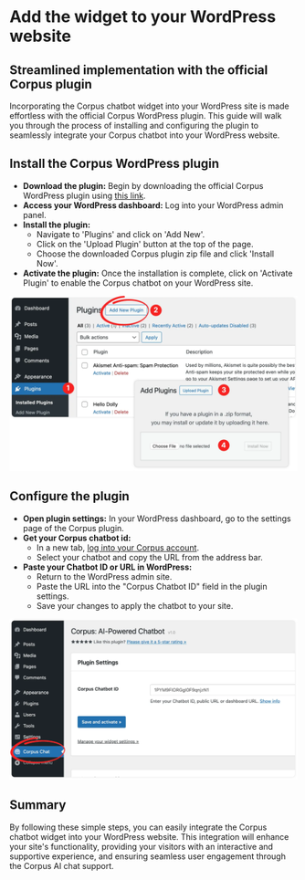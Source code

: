 # Add the widget to your WordPress website
## Streamlined implementation with the official Corpus plugin

Incorporating the Corpus chatbot widget into your WordPress site is made effortless with the official Corpus WordPress plugin. This guide will walk you through the process of installing and configuring the plugin to seamlessly integrate your Corpus chatbot into your WordPress website.

## Install the Corpus WordPress plugin

- **Download the plugin:** Begin by downloading the official Corpus WordPress plugin using [this link](https://corpus.gocdn.io/corpus-chatbot-widget.zip).
- **Access your WordPress dashboard:** Log into your WordPress admin panel.
- **Install the plugin:**
    - Navigate to 'Plugins' and click on 'Add New'.
    - Click on the 'Upload Plugin' button at the top of the page.
    - Choose the downloaded Corpus plugin zip file and click 'Install Now'.
- **Activate the plugin:** Once the installation is complete, click on 'Activate Plugin' to enable the Corpus chatbot on your WordPress site.

![Install WordPress Plugin](../media/install-wordpress-plugin.webp)

## Configure the plugin

- **Open plugin settings:** In your WordPress dashboard, go to the settings page of the Corpus plugin.
- **Get your Corpus chatbot id:**
    - In a new tab, <a href="https://app.corpus.chat" target="app">log into your Corpus account</a>.
    - Select your chatbot and copy the URL from the address bar.
- **Paste your Chatbot ID or URL in WordPress:**
    - Return to the WordPress admin site.
    - Paste the URL into the "Corpus Chatbot ID" field in the plugin settings.
    - Save your changes to apply the chatbot to your site.

![WordPress Plugin Settings](../media/wordpress-plugin-settings.webp)

## Summary

By following these simple steps, you can easily integrate the Corpus chatbot widget into your WordPress website. This integration will enhance your site's functionality, providing your visitors with an interactive and supportive experience, and ensuring seamless user engagement through the Corpus AI chat support.
